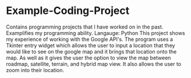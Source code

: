 # Example-Coding-Project
Contains programming projects that I have worked on in the past. Examplifies my programming ability.
Langauge: Python
This project shows my experience of working with the Google API's. The program uses a Tkinter entry widget which allows the user to input a location that they would like to see on the google map and it brings that location onto the map. As well as it gives the user the option to view the map between roadmap, satellite, terrain, and hybrid map view. It also allows the user to zoom into their location.
